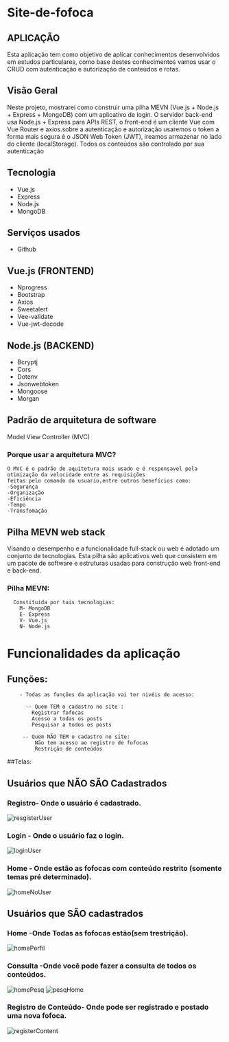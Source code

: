 # Site-de-fofoca

## APLICAÇÃO
  Esta aplicação tem como objetivo de aplicar conhecimentos desenvolvidos em estudos particulares,
  como base destes conhecimentos vamos usar o CRUD  com autenticação e autorização de conteúdos e rotas.
  
## Visão Geral

  Neste projeto, mostrarei como construir uma pilha MEVN (Vue.js + Node.js + Express + MongoDB) com um aplicativo de login. 
  O servidor back-end usa Node.js + Express para APIs REST, o front-end é um cliente Vue com Vue Router e axios.sobre a autenticação
  e autorização usaremos o token a forma mais segura é o JSON Web Token (JWT), ireamos armazenar no lado do cliente (localStorage).
  Todos os conteúdos são controlado por sua autenticação
  

## Tecnologia

  * Vue.js
  * Express
  * Node.js
  * MongoDB

## Serviços usados 

* Github

## Vue.js (FRONTEND)

  * Nprogress
  * Bootstrap
  * Axios
  * Sweetalert
  * Vee-validate
  * Vue-jwt-decode

## Node.js (BACKEND)

 * Bcryptj
 * Cors
 * Dotenv
 * Jsonwebtoken
 * Mongoose
 * Morgan
## Padrão de arquitetura de software
  Model View Controller (MVC)
  
  ### Porque usar a arquitetura MVC?
    O MVC é o padrão de aquitetura mais usado e é responsavel pela otimização da velocidade entre as requisições
    feitas pelo comando do usuario,entre outros benefícios como:
    -Segurança
    -Organização
    -Eficiência
    -Tempo
    -Transfomação
    
 ## Pilha MEVN web stack
  Visando o desempenho e a funcionalidade full-stack ou web é adotado um conjunto de tecnologias.
  Esta pilha são aplicativos web que consistem em um pacote de software e estruturas usadas para 
  construção web front-end e back-end.
  
  ### Pilha MEVN:
      Constituida por tais tecnologias:
        M- MongoDB
        E- Express
        V- Vue.js
        N- Node.js
        
  # Funcionalidades da aplicação
  
   ## Funções:
        - Todas as funções da aplicação vai ter nivéis de acesso:
        
          -- Quem TEM o cadastro no site :
            Registrar fofocas
            Acesso a todas os posts
            Pesquisar a todos os posts
            
         -- Quem NÃO TEM o cadastro no site:
             Não tem acesso ao registro de fofocas
             Restrição de conteúdos
   
             

##Telas:

  ## Usuários que  NÃO SÃO Cadastrados
    
   ### Registro- Onde o usuário é cadastrado.
   ![resgisterUser](https://user-images.githubusercontent.com/111320172/211595175-f6187960-16ac-4f0e-b4b8-b53afd8bb8d9.jpg)
 
   ### Login - Onde o usuário faz o login.
   ![loginUser](https://user-images.githubusercontent.com/111320172/211595536-72aa6b32-4a98-49c7-b039-e71a36d016ff.jpg)
   
   ### Home - Onde estão as fofocas com conteúdo restrito (somente temas pré determinado).
   ![homeNoUser](https://user-images.githubusercontent.com/111320172/211595683-10e7ff4e-3df4-432e-a214-bf8ffad8cfd4.jpg)
  
 ## Usuários que SÃO cadastrados
    
   ### Home -Onde Todas as fofocas estão(sem trestrição).
   ![homePerfil](https://user-images.githubusercontent.com/111320172/211595843-9ccc5d64-2501-47a7-baa4-89582faac77d.jpg)
   
   ### Consulta -Onde você pode fazer a consulta de todos os conteúdos.
   ![homePesq](https://user-images.githubusercontent.com/111320172/211596128-0c872902-808f-4608-9643-90b914648cc2.jpg)
   ![pesqHome](https://user-images.githubusercontent.com/111320172/211596263-8cf8a5dc-ae84-418d-9d1a-97c40f9417a4.jpg)

   ### Registro de Conteúdo- Onde pode ser registrado e postado uma nova fofoca.
   ![registerContent](https://user-images.githubusercontent.com/111320172/211596376-3a9cffe7-3da4-413e-a87c-1ca9ef614529.jpg)

        
        
        
        
  
        
        
        


